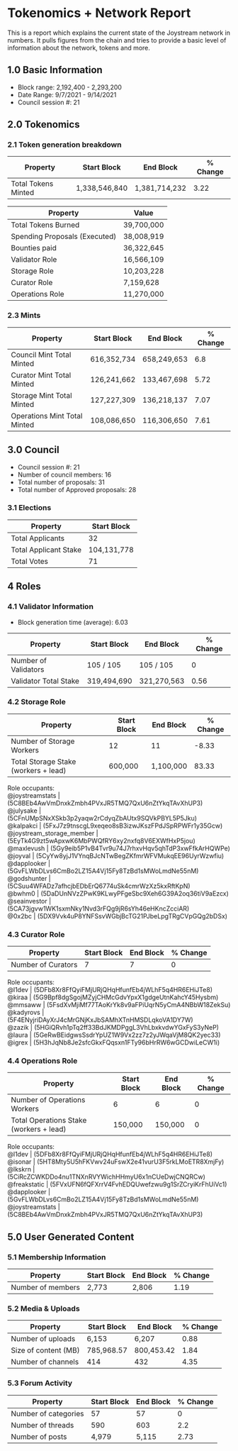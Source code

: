 # Tokenomics + Network Report
This is a report which explains the current state of the Joystream network in numbers. It pulls figures from the chain and tries to provide a basic level of information about the network, tokens and more. 

## 1.0 Basic Information
* Block range: 2,192,400 - 2,293,200
* Date Range: 9/7/2021 - 9/14/2021
* Council session #: 21

## 2.0 Tokenomics
### 2.1 Token generation breakdown
| Property            | Start Block | End Block | % Change |
|---------------------|--------------|--------------|----------|
| Total Tokens Minted |  1,338,546,840 | 1,381,714,232 | 3.22 |

| Property            | Value        |
|---------------------|--------------|
| Total Tokens Burned | 39,700,000           | 
| Spending Proposals (Executed)   |  38,008,919                  |
| Bounties paid       |  36,322,645                           |
| Validator Role      |  16,566,109            |  
| Storage Role        | 10,203,228             | 
| Curator Role        | 7,159,628             |
| Operations Role     | 11,270,000          |


### 2.3 Mints 
| Property                    | Start Block           | End Block | % Change |
|-----------------------------|-----------------------|--------------|----------|
| Council Mint Total Minted   | 616,352,734  |  658,249,653 |6.8          |
| Curator Mint Total Minted   |  126,241,662 | 133,467,698| 5.72          |
| Storage Mint Total Minted   |  127,227,309 |  136,218,137            |  7.07        |
| Operations Mint Total Minted   |  108,086,650 |  116,306,650            |  7.61        |

## 3.0 Council
* Council session #: 21
* Number of council members: 16
* Total number of proposals: 31
* Total number of Approved proposals: 28

### 3.1 Elections
| Property                    | Start Block  |
|-----------------------------|--------------|
| Total Applicants            |32              |
| Total Applicant Stake       |104,131,778              |
| Total Votes                 |71             |

## 4 Roles
### 4.1 Validator Information
* Block generation time (average): 6.03

| Property                    | Start Block | End Block | % Change |
|-----------------------------|--------------|--------------|----------|
| Number of Validators       |  105 / 105 | 105 / 105 | 0 |
| Validator Total Stake       | 319,494,690 | 321,270,563 | 0.56 |


### 4.2 Storage Role
| Property                | Start Block | End Block | % Change |
|-------------------------|--------------|--------------|----------|
| Number of Storage Workers | 12  |  11 | -8.33 |
| Total Storage Stake (workers + lead)  | 600,000 |  1,100,000 | 83.33 |   

Role occupants:  
@joystreamstats | (5C8BEb4AwVmDnxkZmbh4PVxJR5TMQ7QxU6nZtYkqTAvXhUP3)  
@julysake | (5CFnUMpSNxXSkb3p2yaqw2rCdyqZbAUtx9SQVkPBYL5P5Jku)  
@kalpakci | (5FxJ7z9tnscgL9xeqeo8sB3izwJKszFPdJSpRPWFr1y35Gcw)  
@joystream_storage_member | (5EyTk4G9zt5wApxwK6MbPWQfRY6xy2nxfq8V6EXWfHxP5jou)  
@maxlevush | (5Gy9eib5P1vB4Tvr9u74J7rhxvHqv5qhTdP3xwFfkArHQWPe)  
@joyval | (5CyYw8yjJ1VYnqBJcNTwBegZKfmrWFVMukqEE96UyrWzwfiu)  
@dapplooker | (5GvFLWbDLvs6CmBo2LZ15A4Vj15Fy8TzBd1sMWoLmdNe55nM)  
@godshunter | (5CSuu4WFADz7afhcjbEDbErQ6774uSk4cmrWzXz5kxRftKpN)  
@bwhm0 | (5DaDUnNVzZPwK9KLwyPFgeSbc9Xeh6G39A2oq36tiV9aEzcx)  
@seainvestor | (5CA73jgvw1WK1sxmNky1Nvd3rFQg9jR6sYh46eHKncZcciAR)  
@0x2bc | (5DX9Vvk4uP8YNFSsvWGbjBcTG21PJbeLpgTRgCVpGQg2bDSx)  


### 4.3 Curator Role
| Property                | Start Block | End Block | % Change |
|-------------------------|--------------|--------------|----------|
| Number of Curators      | 7 | 7 | 0 |   

Role occupants:  
@l1dev | (5DFb8Xr8FfQyiFMjURjQHqHfunfEb4jWLhF5q4HR6EHiJTe8)  
@kiraa | (5G9Bpf8dgSgojMZyjCHMcGdvYpxX1gdgeUtnKahcY45Hysbm)  
@mmsaww | (5FsdXvMjiMf77TAoKrYk8v9aFPiUqrN5yCmA4NBbW18ZekSu)  
@kadyrovs | (5F4ENyjriDAyXrJ4cMrGNjKxJbSAMhXTnHMSDLqkoVA1DY7W)  
@zazik | (5HGiQRvh1pTq2ff33BdJKMDPggL3VhLbxkvdwYGxFyS3yNeP)  
@laura | (5GeRwBEidgwsSsdrYpUZ1W9Vx2zz7z2yJWqaVjM8QK2yec33)  
@igrex | (5H3hJqNb8Je2sfcGkxFQqsxn1FTy96bHrRW6wGCDwiLeCW1i)  


### 4.4 Operations Role
| Property                | Start Block | End Block | % Change |
|-------------------------|--------------|--------------|----------|
| Number of Operations Workers      | 6 | 6 | 0 |
| Total Operations Stake (workers + lead)  | 150,000 |  150,000 | 0 |

Role occupants:  
@l1dev | (5DFb8Xr8FfQyiFMjURjQHqHfunfEb4jWLhF5q4HR6EHiJTe8)  
@isonar | (5HT8Mty5U5hFKVwv24uFswX2e41vurU3F5rkLMoETR8XmjFy)  
@lkskrn | (5CiRcZCWKDDo4nu1TNXnRVYWichHHmyU6x1nCUeDwjCNQRCw)  
@freakstatic | (5FVxUFN6fQFXrrV4FvhEDQUwefzwu9g1SrZCryiKrFhUiVc1)  
@dapplooker | (5GvFLWbDLvs6CmBo2LZ15A4Vj15Fy8TzBd1sMWoLmdNe55nM)  
@joystreamstats | (5C8BEb4AwVmDnxkZmbh4PVxJR5TMQ7QxU6nZtYkqTAvXhUP3)  


## 5.0 User Generated Content
### 5.1 Membership Information
| Property          | Start Block | End Block | % Change |
|-------------------|--------------|--------------|----------|
| Number of members | 2,773|  2,806 | 1.19 |

### 5.2 Media & Uploads
| Property                | Start Block | End Block | % Change |
|-------------------------|--------------|--------------|----------|
| Number of uploads       | 6,153 | 6,207  |  0.88 |
| Size of content (MB)        |  785,968.57 |  800,453.42 | 1.84          |
| Number of channels      |  414 | 432 | 4.35 |

### 5.3 Forum Activity
| Property          | Start Block | End Block | % Change |
|-------------------|--------------|--------------|----------|
| Number of categories | 57 | 57 | 0         |
| Number of threads    | 590| 603 | 2.2         |
| Number of posts      | 4,979 | 5,115            |  2.73        |
